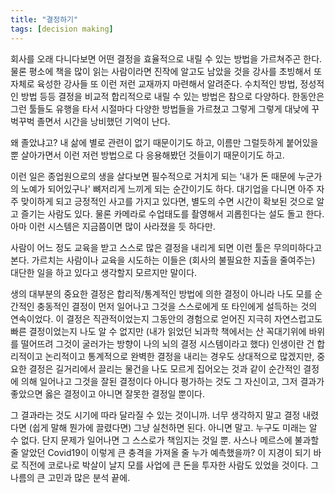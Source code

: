 ```yaml
---
title: "결정하기"
tags: [decision making]
---
```


회사를 오래 다니다보면 어떤 결정을 효율적으로 내릴 수 있는 방법을 가르쳐주곤 한다. 물론 평소에 책을 많이 읽는 사람이라면 진작에 알고도 남았을 것을 강사를 초빙해서 또 자체로 육성한 강사들 또 이런 저런 교재까지 마련해서 알려준다. 수치적인 방법, 정성적인 방법 등등 결정을 비교적 합리적으로 내릴 수 있는 방법은 참으로 다양하다. 한동안은 그런 툴들도 유행을 타서 시절마다 다양한 방법들을 가르쳤고 그렇게 그렇게 대낮에 꾸벅꾸벅 졸면서 시간을 낭비했던 기억이 난다.

왜 졸았냐고? 내 삶에 별로 관련이 없기 때문이기도 하고, 이름만 그럴듯하게 붙어있을 뿐 살아가면서 이런 저런 방법으로 다 응용해봤던 것들이기 때문이기도 하고.

이런 일은 종업원으로의 생을 살다보면 필수적으로 거치게 되는 '내가 돈 때문에 누군가의 노예가 되어있구나' 뼈저리게 느끼게 되는 순간이기도 하다. 대기업을 다니면 아주 자주 맞이하게 되고 긍정적인 사고를 가지고 있다면, 별도의 수면 시간이 확보된 것으로 알고 즐기는 사람도 있다. 물론 카메라로 수업태도를 촬영해서 괴롭힌다는 설도 돌고 한다. 아마 이런 시스템은 지금쯤이면 많이 사라졌을 듯 하다만.

사람이 어느 정도 교육을 받고 스스로 많은 결정을 내리게 되면 이런 툴은 무의미하다고 본다. 가르치는 사람이나 교육을 시도하는 이들은 (회사의 불필요한 지출을 줄여주는) 대단한 일을 하고 있다고 생각할지 모르지만 말이다. 

생의 대부분의 중요한 결정은 합리적/통계적인 방법에 의한 결정이 아니라 나도 모를 순간적인 충동적인 결정이 먼저 일어나고 그것을 스스로에게 또 타인에게 설득하는 것의 연속이었다. 이 결정은 직관적이었는지 그동안의 경험으로 얻어진 지극히 자연스럽고도 빠른 결정이었는지 나도 알 수 없지만 (내가 읽었던 뇌과학 책에서는 산 꼭대기위에 바위를 떨어뜨려 그것이 굴러가는 방향이 나의 뇌의 결정 시스템이라고 했다) 인생이란 건 합리적이고 논리적이고 통계적으로 완벽한 결정을 내리는 경우도 상대적으로 많겠지만, 중요한 결정은 길거리에서 끌리는 물건을 나도 모르게 집어오는 것과 같이 순간적인 결정에 의해 일어나고 그것을 잘된 결정이다 아니다 평가하는 것도 그 자신이고, 그저 결과가 좋았으면 옳은 결정이고 아니면 잘못한 결정일 뿐이다.

그 결과라는 것도 시기에 따라 달라질 수 있는 것이니까. 너무 생각하지 말고 결정 내렸다면 (쉽게 말해 뭔가에 끌렸다면) 그냥 실천하면 된다. 아니면 말고. 누구도 미래는 알 수 없다. 단지 문제가 일어나면 그 스스로가 책임지는 것일 뿐. 사스나 메르스에 불과할 줄 알았던 Covid19이 이렇게 큰 충격을 가져올 줄 누가 예측했을까? 이 지경이 되기 바로 직전에 코로나로 박살이 날지 모를 사업에 큰 돈을 투자한 사람도 있었을 것이다. 그 나름의 큰 고민과 많은 분석 끝에. 